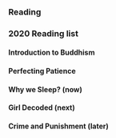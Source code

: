 
### Reading 

### 2020 Reading list

#### Introduction to Buddhism

#### Perfecting Patience

#### Why we Sleep? (now)

#### Girl Decoded (next)

#### Crime and Punishment (later)

